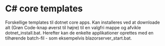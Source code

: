 # C# core templates 

Forskellige templates til dotnet core apps. Kan installeres ved at downloade alt (Grøn Code-knap øverst til højre) til en valgfri mappe og afvikle dotnet_install.bat. Herefter kan de enkelte applikationer oprettes med en tilhørende batch-fil - som eksempelvis blazorserver_start.bat.

